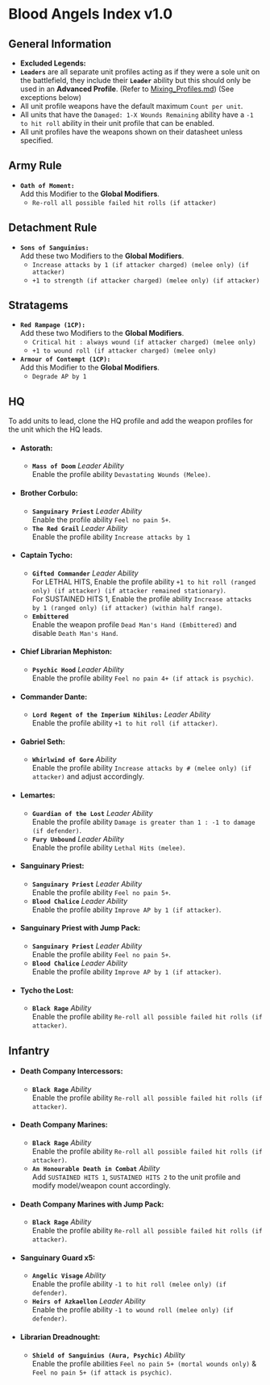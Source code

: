# Blood Angels Index v1.0
## General Information
* **Excluded Legends:**  
* **`Leaders`** are all separate unit profiles acting as if they were a sole unit on the battlefield, they include their **`Leader`** ability but this should only be used in an **Advanced Profile**. (Refer to [Mixing_Profiles.md](/Guides/Mixing_Profiles.md)) (See exceptions below)
* All unit profile weapons have the default maximum `Count per unit`.
* All units that have the `Damaged: 1-X Wounds Remaining` ability have a `-1 to hit roll` ability in their unit profile that can be enabled.
* All unit profiles have the weapons shown on their datasheet unless specified.

## Army Rule
* **`Oath of Moment:`** <br> Add this Modifier to the **Global Modifiers**.
    * `Re-roll all possible failed hit rolls (if attacker)`

## Detachment Rule
* **`Sons of Sanguinius:`** <br> Add these two Modifiers to the **Global Modifiers**.
    * `Increase attacks by 1 (if attacker charged) (melee only) (if attacker)`
    * `+1 to strength (if attacker charged) (melee only) (if attacker)`

## Stratagems
* **`Red Rampage (1CP):`** <br> Add these two Modifiers to the **Global Modifiers**.
    * `Critical hit : always wound (if attacker charged) (melee only)`
    * `+1 to wound roll (if attacker charged) (melee only)`
* **`Armour of Contempt (1CP):`** <br> Add this Modifier to the **Global Modifiers**.
    * `Degrade AP by 1`

## HQ
To add units to lead, clone the HQ profile and add the weapon profiles for the unit which the HQ leads.

* #### Astorath:
  * **`Mass of Doom`** *Leader Ability* <br> Enable the profile ability `Devastating Wounds (Melee)`.

* #### Brother Corbulo:
  * **`Sanguinary Priest`** *Leader Ability* <br> Enable the profile ability `Feel no pain 5+`.
  * **`The Red Grail`** *Leader Ability* <br> Enable the profile ability `Increase attacks by 1`

* #### Captain Tycho:
  * **`Gifted Commander`** *Leader Ability* <br> For LETHAL HITS, Enable the profile ability `+1 to hit roll (ranged only) (if attacker) (if attacker remained stationary)`. <br> For SUSTAINED HITS 1, Enable the profile ability `Increase attacks by 1 (ranged only) (if attacker) (within half range)`.
  * **`Embittered`** <br> Enable the weapon profile `Dead Man's Hand (Embittered)` and disable `Death Man's Hand`.

* #### Chief Librarian Mephiston:
  * **`Psychic Hood`** *Leader Ability* <br> Enable the profile ability `Feel no pain 4+ (if attack is psychic)`.

* #### Commander Dante:
  * **`Lord Regent of the Imperium Nihilus:`** *Leader Ability* <br> Enable the profile ability `+1 to hit roll (if attacker)`.

* #### Gabriel Seth:
  * **`Whirlwind of Gore`** *Ability* <br> Enable the profile ability `Increase attacks by # (melee only) (if attacker)` and adjust accordingly.

* #### Lemartes:
  * **`Guardian of the Lost`** *Leader Ability* <br> Enable the profile ability `Damage is greater than 1 : -1 to damage (if defender)`.
  * **`Fury Unbound`** *Leader Ability* <br> Enable the profile ability `Lethal Hits (melee)`.

* #### Sanguinary Priest:
  * **`Sanguinary Priest`** *Leader Ability* <br> Enable the profile ability `Feel no pain 5+`.
  * **`Blood Chalice`** *Leader Ability* <br> Enable the profile ability `Improve AP by 1 (if attacker)`.

* #### Sanguinary Priest with Jump Pack:
  * **`Sanguinary Priest`** *Leader Ability* <br> Enable the profile ability `Feel no pain 5+`.
  * **`Blood Chalice`** *Leader Ability* <br> Enable the profile ability `Improve AP by 1 (if attacker)`.

* #### Tycho the Lost:
  * **`Black Rage`** *Ability* <br> Enable the profile ability `Re-roll all possible failed hit rolls (if attacker)`.

## Infantry

* #### Death Company Intercessors:
  * **`Black Rage`** *Ability* <br> Enable the profile ability `Re-roll all possible failed hit rolls (if attacker)`.

* #### Death Company Marines:
  * **`Black Rage`** *Ability* <br> Enable the profile ability `Re-roll all possible failed hit rolls (if attacker)`.
  * **`An Honourable Death in Combat`** *Ability* <br> Add `SUSTAINED HITS 1`, `SUSTAINED HITS 2` to the unit profile and modify model/weapon count accordingly.

* #### Death Company Marines with Jump Pack:
  * **`Black Rage`** *Ability* <br> Enable the profile ability `Re-roll all possible failed hit rolls (if attacker)`.

* #### Sanguinary Guard x5:
  * **`Angelic Visage`** *Ability* <br> Enable the profile ability `-1 to hit roll (melee only) (if defender)`.
  * **`Heirs of Azkaellon`** *Leader Ability* <br> Enable the profile ability `-1 to wound roll (melee only) (if defender)`.

* #### Librarian Dreadnought:
  * **`Shield of Sanguinius (Aura, Psychic)`** *Ability* <br> Enable the profile abilities `Feel no pain 5+ (mortal wounds only)` & `Feel no pain 5+ (if attack is psychic)`.